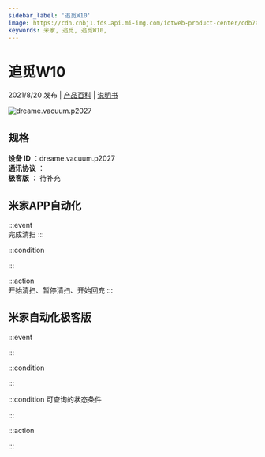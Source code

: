 ```yaml
---
sidebar_label: '追觅W10'
image: https://cdn.cnbj1.fds.api.mi-img.com/iotweb-product-center/cdb7afb7c20a33dd61dc9494def757dd_1623029849041.png?GalaxyAccessKeyId=AKVGLQWBOVIRQ3XLEW&Expires=9223372036854775807&Signature=O7UfabqbGQR2aWVAG+B81QvMz40=
keywords: 米家, 追觅, 追觅W10, 
---
```

# 追觅W10

2021/8/20 发布 | [产品百科](https://home.mi.com/webapp/content/baike/product/index.html?model=dreame.vacuum.p2027/) | [说明书](https://home.mi.com/views/introduction.html?model=dreame.vacuum.p2027&region=cn)

![dreame.vacuum.p2027](https://cdn.cnbj1.fds.api.mi-img.com/iotweb-product-center/cdb7afb7c20a33dd61dc9494def757dd_1623029849041.png?GalaxyAccessKeyId=AKVGLQWBOVIRQ3XLEW&Expires=9223372036854775807&Signature=O7UfabqbGQR2aWVAG+B81QvMz40=)

## 规格  
> 
**设备 ID** ：dreame.vacuum.p2027  
**通讯协议** ：  
**极客版**  ： 待补充 


## 米家APP自动化  

:::event  
完成清扫
:::

:::condition  

:::

:::action   
开始清扫、暂停清扫、开始回充
:::

## 米家自动化极客版  

:::event  

:::

:::condition  

:::

:::condition 可查询的状态条件  

:::

:::action  

:::

        
